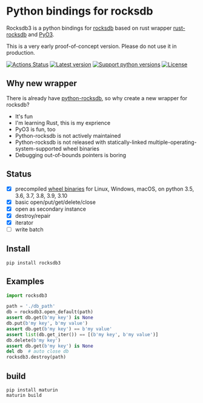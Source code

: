 # Python bindings for rocksdb

Rocksdb3 is a python bindings for
[rocksdb](https://github.com/facebook/rocksdb) based on rust wrapper
[rust-rocksdb](https://github.com/rust-rocksdb/rust-rocksdb) and
[PyO3](https://github.com/PyO3/pyo3).

This is a very early proof-of-concept version.
Please do not use it in production.

[![Actions Status](https://github.com/xyb/rocksdb3/workflows/tests/badge.svg?branch-master)](https://github.com/xyb/rocksdb3/actions)
[![Latest version](https://img.shields.io/pypi/v/rocksdb3.svg)](https://pypi.org/project/rocksdb3/)
[![Support python versions](https://img.shields.io/pypi/pyversions/rocksdb3.svg)](https://pypi.org/project/rocksdb3/)
[![License](https://img.shields.io/pypi/l/rocksdb3.svg)](https://github.com/xyb/rocksdb3/blob/master/LICENSE)

## Why new wrapper
There is already have [python-rocksdb](https://github.com/twmht/python-rocksdb),
so why create a new wrapper for rocksdb?

  - It's fun
  - I'm learning Rust, this is my exprience
  - PyO3 is fun, too
  - Python-rocksdb is not actively maintained
  - Python-rocksdb is not released with statically-linked
    multiple-operating-system-supported wheel binaries
  - Debugging out-of-bounds pointers is boring

## Status
  - [x] precompiled [wheel binaries](https://pypi.org/project/rocksdb3/#files) for Linux, Windows, macOS, on python 3.5, 3.6, 3.7, 3.8, 3.9, 3.10
  - [x] basic open/put/get/delete/close
  - [x] open as secondary instance
  - [x] destroy/repair
  - [x] iterator
  - [ ] write batch

## Install
```
pip install rocksdb3
```

## Examples

```python
import rocksdb3

path = './db_path'
db = rocksdb3.open_default(path)
assert db.get(b'my key') is None
db.put(b'my key', b'my value')
assert db.get(b'my key') == b'my value'
assert list(db.get_iter()) == [(b'my key', b'my value')]
db.delete(b'my key')
assert db.get(b'my key') is None
del db  # auto close db
rocksdb3.destroy(path)
```

## build

```
pip install maturin
maturin build
```
